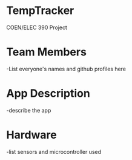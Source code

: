 # TempTracker
COEN/ELEC 390 Project

# Team Members
-List everyone's names and github profiles here

# App Description
-describe the app

# Hardware
-list sensors and microcontroller used

